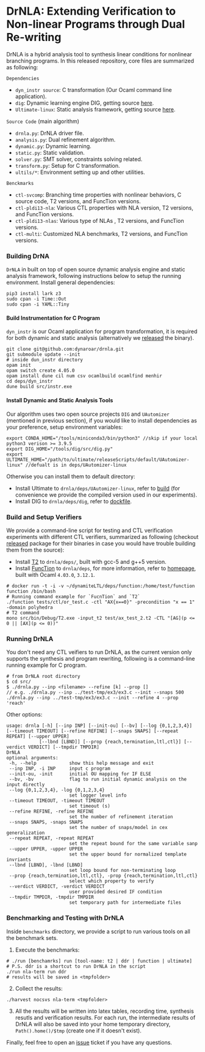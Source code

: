 # DrNLA: Extending Verification to Non-linear Programs through Dual Re-writing

DrNLA is a hybrid analysis tool to synthesis linear conditions for nonlinear branching programs. In this released repository, core files are summarized as following:

`Dependencies`
- `dyn_instr source`: C transformation (Our Ocaml command line application).
- `dig`: Dynamic learning engine DIG, getting source [here](https://github.com/dynaroars/dig).
- `Ultimate-linux`: Static analysis framework, getting source [here](https://github.com/ultimate-pa/ultimate).

`Source Code` (main algorithm)
- `drnla.py`: DrNLA driver file.
- `analysis.py`: Dual refinement algorithm.
- `dynamic.py`: Dynamic learning.
- `static.py`: Static validation.
- `solver.py`: SMT solver, constraints solving related.
- `transform.py`: Setup for C transformation.
- `ultils/*`: Environment setting up and other utilities.

`Benckmarks`
- `ctl-svcomp`: Branching time properties with nonlinear behaviors, C source code, T2 versions, and FuncTion versions.
- `ctl-pldi13-nla`: Various CTL properties with NLA version, T2 versions, and FuncTion versions.
- `ctl-pldi13-nlas`: Various type of NLAs , T2 versions, and FuncTion versions.
- `ctl-multi`: Customized NLA benchmarks, T2 versions, and FuncTion versions.

### Building DrNA

`DrNLA` in built on top of open source dynamic analysis engine and static analysis framework, following instructions below to setup the running environment.
Install general dependencies:

```
pip3 install lark z3
sudo cpan -i Time::Out
sudo cpan -i YAML::Tiny
```

#### Build Instrumentation for C Program
`dyn_instr` is our Ocaml application for program transformation, it is required for both dynamic and static analysis (alternatively we [released](https://github.com/dynaroar/drnla/releases) the binary).
```
git clone git@github.com:dynaroar/drnla.git
git submodule update --init
# inside dun_instr directory
opam init
opam switch create 4.05.0
opam install dune cil num csv ocamlbuild ocamlfind menhir
cd deps/dyn_instr
dune build src/instr.exe
```

#### Install Dynamic and Static Analysis Tools
Our algorithm uses two open source projects `DIG` and `UAutomizer` (mentioned in previous section), if you would like to install dependencies as your preference, setup environment variables:

```
export CONDA_HOME="/tools/miniconda3/bin/python3" //skip if your local python3 verison >= 3.9.5
export DIG_HOME="/tools/dig/src/dig.py"
export ULTIMATE_HOME="/path/to/ultimate/releaseScripts/default/UAutomizer-linux" //defualt is in deps/UAutomizer-linux
```
Otherwise you can install them to default directory: 
- Install Ultimate to `drnla/deps/UAutomizer-linux`, refer to [build](https://github.com/ultimate-pa/ultimate/wiki/Usage) (for convenience we provide the compiled version used in our experiments).
- Install DIG to `drnla/deps/dig`, refer to [dockfile](https://github.com/dynaroars/dig/blob/4ee9b94ed1117db312cb5eeb305c710809e0a7f8/Dockerfile).  
<!-- - copy `scripts/*` to `/usr/local/bin` (or somewhere in your PATH) -->
<!-- - `git submodule update --init` -->

### Build and Setup Verifiers
We provide a command-line script for testing and CTL verification experiments with different CTL verifiers, summarized as following (checkout [released](https://github.com/dynaroar/drnla/releases) package for their binaries in case you would have trouble building them from the source): 

- Install [T2](https://github.com/mmjb/T2#readme) to `drnla/deps/`, built with gcc-5 and g++5 version.
- Install [FuncTion](https://github.com/caterinaurban/function) to `drnla/deps`, for more information, refer to [homepage](https://caterinaurban.github.io/project/function/), built with Ocaml `4.03.0`, `3.12.1`.

```
# docker run -t -i -v ~/dynamiteLTL/deps/function:/home/test/function function /bin/bash
# Running command example for `FucnTion` and `T2`
./function tests/ctl/or_test.c -ctl "AX{x==0}" -precondition "x == 1" -domain polyhedra
# T2 command
mono src/bin/Debug/T2.exe -input_t2 test/ax_test_2.t2 -CTL "[AG](p <= 0 || [AX](p <= 0))"
```

### Running DrNLA

You don't need any CTL veifiers to run DrNLA, as the current version only supports the synthesis and program rewriting, following is a command-line running example for C program.
```
# from DrNLA root directory
$ cd src/
$ ./drnla.py --inp <filename> --refine [k] --prop []
// e.g. ./drnla.py --inp ../test-tmp/ex3/ex3.c --init --snaps 500 
./drnla.py --inp ../test-tmp/ex3/ex3.c --init --refine 4 --prop 'reach'
```
Other options:

 ```
usage: drnla [-h] [--inp INP] [--init-ou] [--bv] [--log {0,1,2,3,4}] [--timeout TIMEOUT] [--refine REFINE] [--snaps SNAPS] [--repeat REPEAT] [--upper UPPER]
             [--lbnd [LBND]] [--prop {reach,termination,ltl,ctl}] [--verdict VERDICT] [--tmpdir TMPDIR]
DrNLA
optional arguments:
  -h, --help            show this help message and exit
  --inp INP, -i INP     input c program
  --init-ou, -init      initial OU mapping for IF ELSE
  --bv, -bv             flag to run initial dynamic analysis on the input directly
  --log {0,1,2,3,4}, -log {0,1,2,3,4}
                        set logger level info
  --timeout TIMEOUT, -timeout TIMEOUT
                        set timeout (s)
  --refine REFINE, -refine REFINE
                        set the number of refinement iteration
  --snaps SNAPS, -snaps SNAPS
                        set the number of snaps/model in cex generalization
  --repeat REPEAT, -repeat REPEAT
                        set the repeat bound for the same variable sanp
  --upper UPPER, -upper UPPER
                        set the upper bound for normalized template invriants
  --lbnd [LBND], -lbnd [LBND]
                        set loop bound for non-terminating loop
  --prop {reach,termination,ltl,ctl}, -prop {reach,termination,ltl,ctl}
                        select which property to verify
  --verdict VERDICT, -verdict VERDICT
                        user provided desired IF condition
  --tmpdir TMPDIR, -tmpdir TMPDIR
                        set temporary path for intermediate files
 ```

### Benchmarking and Testing with DrNLA 

Inside `benchmarks` directory, we provide a script to run various tools on all the benchmark sets.
1. Execute the benchmarks:
```
# ./run [benchamrks] run [tool-name: t2 | ddr | function | ultimate]
# P.S. ddr is a shortcut to run DrNLA in the script
./run nla-term run ddr
# results will be saved in <tmpfolder>
```
2. Collect the results:
```
./harvest nocsvs nla-term <tmpfolder>
```
3. All the results will be written into latex tables, recording time, synthesis resutls and verification results. For each run, the intermediate results of DrNLA will also be saved into your home temporary directory, `Path().home()/$tmp` (create one if it doesn't exist).

Finally, feel free to open an [issue](https://github.com/cyruliu/drnla/issues) ticket if you have any questions.

